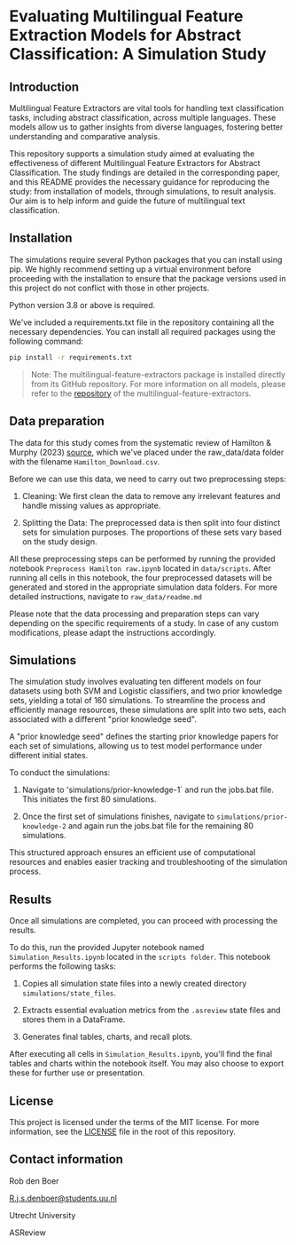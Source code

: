 # Evaluating Multilingual Feature Extraction Models for Abstract Classification: A Simulation Study

## Introduction

Multilingual Feature Extractors are vital tools for handling text classification tasks, including abstract classification, across multiple languages. These models allow us to gather insights from diverse languages, fostering better understanding and comparative analysis.

This repository supports a simulation study aimed at evaluating the effectiveness of different Multilingual Feature Extractors for Abstract Classification. The study findings are detailed in the corresponding paper, and this README provides the necessary guidance for reproducing the study: from installation of models, through simulations, to result analysis. Our aim is to help inform and guide the future of multilingual text classification.


## Installation

The simulations require several Python packages that you can install using pip. We highly recommend setting up a virtual environment before proceeding with the installation to ensure that the package versions used in this project do not conflict with those in other projects.

Python version 3.8 or above is required.

We've included a requirements.txt file in the repository containing all the necessary dependencies. You can install all required packages using the following command:

```bash
pip install -r requirements.txt
```

> Note: The multilingual-feature-extractors package is installed directly from its GitHub repository. For more information on all models, please refer to the [repository](https://github.com/Robdboer/Multilingual-Feature-Extractors) of the multilingual-feature-extractors.

## Data preparation

The data for this study comes from the systematic review of Hamilton & Murphy (2023) [source](https://osf.io/3u982/), which we've placed under the raw_data/data folder with the filename `Hamilton_Download.csv`.

Before we can use this data, we need to carry out two preprocessing steps:

1. Cleaning: We first clean the data to remove any irrelevant features and handle missing values as appropriate.

2. Splitting the Data: The preprocessed data is then split into four distinct sets for simulation purposes. The proportions of these sets vary based on the study design.

All these preprocessing steps can be performed by running the provided notebook `Preprocess Hamilton raw.ipynb` located in `data/scripts`. After running all cells in this notebook, the four preprocessed datasets will be generated and stored in the appropriate simulation data folders. For more detailed instructions, navigate to `raw_data/readme.md`

Please note that the data processing and preparation steps can vary depending on the specific requirements of a study. In case of any custom modifications, please adapt the instructions accordingly.


## Simulations

The simulation study involves evaluating ten different models on four datasets using both SVM and Logistic classifiers, and two prior knowledge sets, yielding a total of 160 simulations. To streamline the process and efficiently manage resources, these simulations are split into two sets, each associated with a different "prior knowledge seed".

A "prior knowledge seed" defines the starting prior knowledge papers for each set of simulations, allowing us to test model performance under different initial states.

To conduct the simulations:

1. Navigate to 'simulations/prior-knowledge-1` and run the jobs.bat file. This initiates the first 80 simulations.

2.  Once the first set of simulations finishes, navigate to `simulations/prior-knowledge-2` and again run the jobs.bat file for the remaining 80 simulations.

This structured approach ensures an efficient use of computational resources and enables easier tracking and troubleshooting of the simulation process.


## Results

Once all simulations are completed, you can proceed with processing the results.

To do this, run the provided Jupyter notebook named `Simulation_Results.ipynb` located in the `scripts folder`. This notebook performs the following tasks:

1. Copies all simulation state files into a newly created directory `simulations/state_files`.

2. Extracts essential evaluation metrics from the `.asreview` state files and stores them in a DataFrame.

3. Generates final tables, charts, and recall plots.

After executing all cells in `Simulation_Results.ipynb`, you'll find the final tables and charts within the notebook itself. You may also choose to export these for further use or presentation.


## License

This project is licensed under the terms of the MIT license. For more information, see the [LICENSE](https://github.com/Robdboer/Multilingual-Feature-Extractors-Study/blob/main/LICENSE) file in the root of this repository.

## Contact information

Rob den Boer

R.j.s.denboer@students.uu.nl

Utrecht University

ASReview
